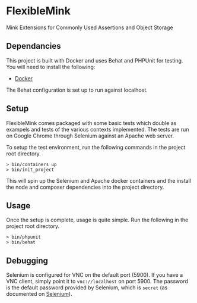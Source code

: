 # FlexibleMink
Mink Extensions for Commonly Used Assertions and Object Storage

## Dependancies
This project is built with Docker and uses Behat and PHPUnit for testing. You will need to install the following:
- [Docker](https://www.docker.com/)

The Behat configuration is set up to run against localhost. 

## Setup
FlexibleMink comes packaged with some basic tests which double as exampels and tests of the various contexts implemented. The tests are run on Google Chrome through Selenium against an Apache web server.

To setup the test environment, run the following commands in the project root directory.
```
> bin/containers up
> bin/init_project
```

This will spin up the Selenium and Apache docker containers and the install the node and composer dependencies into the project directory.

## Usage
Once the setup is complete, usage is quite simple. Run the following in the project root directory.
```
> bin/phpunit
> bin/behat
```

## Debugging
Selenium is configured for VNC on the default port (5900). If you have a VNC client, simply point it to ```vnc://localhost``` on port 5900. The password is the default password provided by Selenium, which is `secret` (as documented on [Selenium](https://github.com/SeleniumHQ/docker-selenium)).
